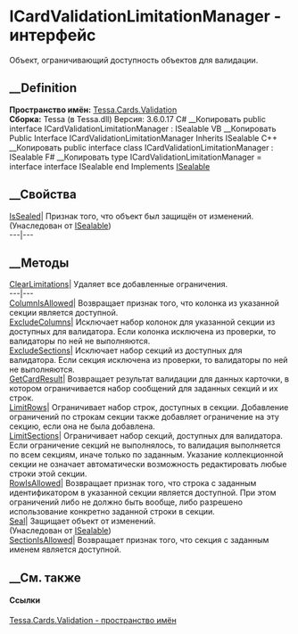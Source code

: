 # ICardValidationLimitationManager - интерфейс
Объект, ограничивающий доступность объектов для валидации.
## __Definition
 **Пространство имён:** [Tessa.Cards.Validation](N_Tessa_Cards_Validation.htm)  
 **Сборка:** Tessa (в Tessa.dll) Версия: 3.6.0.17
C# __Копировать
     public interface ICardValidationLimitationManager : ISealable
VB __Копировать
     Public Interface ICardValidationLimitationManager
    	Inherits ISealable
C++ __Копировать
     public interface class ICardValidationLimitationManager : ISealable
F# __Копировать
     type ICardValidationLimitationManager = 
        interface
            interface ISealable
        end
Implements
    [ISealable](T_Tessa_Platform_ISealable.htm)
##  __Свойства
[IsSealed](P_Tessa_Platform_ISealable_IsSealed.htm)| Признак того, что объект
был защищён от изменений.  
(Унаследован от [ISealable](T_Tessa_Platform_ISealable.htm))  
---|---  
##  __Методы
[ClearLimitations](M_Tessa_Cards_Validation_ICardValidationLimitationManager_ClearLimitations.htm)|
Удаляет все добавленные ограничения.  
---|---  
[ColumnIsAllowed](M_Tessa_Cards_Validation_ICardValidationLimitationManager_ColumnIsAllowed.htm)|
Возвращает признак того, что колонка из указанной секции является доступной.  
[ExcludeColumns](M_Tessa_Cards_Validation_ICardValidationLimitationManager_ExcludeColumns.htm)|
Исключает набор колонок для указанной секции из доступных для валидатора. Если
колонка исключена из проверки, то валидаторы по ней не выполняются.  
[ExcludeSections](M_Tessa_Cards_Validation_ICardValidationLimitationManager_ExcludeSections.htm)|
Исключает набор секций из доступных для валидатора. Если секция исключена из
проверки, то валидаторы по ней не выполняются.  
[GetCardResult](M_Tessa_Cards_Validation_ICardValidationLimitationManager_GetCardResult.htm)|
Возвращает результат валидации для данных карточки, в котором ограничивается
набор сообщений для заданных секций и их строк.  
[LimitRows](M_Tessa_Cards_Validation_ICardValidationLimitationManager_LimitRows.htm)|
Ограничивает набор строк, доступных в секции. Добавление ограничений по
строкам секции также добавляет ограничение на эту секцию, если она не была
добавлена.  
[LimitSections](M_Tessa_Cards_Validation_ICardValidationLimitationManager_LimitSections.htm)|
Ограничивает набор секций, доступных для валидатора. Если ограничение секций
не выполнялось, то валидация выполняется по всем секциям, иначе только по
заданным. Указание коллекционной секции не означает автоматически возможность
редактировать любые строки этой секции.  
[RowIsAllowed](M_Tessa_Cards_Validation_ICardValidationLimitationManager_RowIsAllowed.htm)|
Возвращает признак того, что строка с заданным идентификатором в указанной
секции является доступной. При этом ограничений либо не должно быть вообще,
либо разрешено использование конкретно заданной строки в секции.  
[Seal](M_Tessa_Platform_ISealable_Seal.htm)| Защищает объект от изменений.  
(Унаследован от [ISealable](T_Tessa_Platform_ISealable.htm))  
[SectionIsAllowed](M_Tessa_Cards_Validation_ICardValidationLimitationManager_SectionIsAllowed.htm)|
Возвращает признак того, что секция с заданным именем является доступной.  
##  __См. также
#### Ссылки
[Tessa.Cards.Validation - пространство имён](N_Tessa_Cards_Validation.htm)
